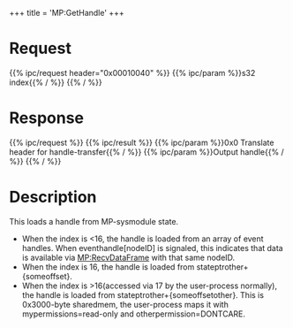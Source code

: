 +++
title = 'MP:GetHandle'
+++

# Request

{{% ipc/request header="0x00010040" %}}
{{% ipc/param %}}s32 index{{% / %}}
{{% / %}}

# Response

{{% ipc/request %}}
{{% ipc/result %}}
{{% ipc/param %}}0x0 Translate header for handle-transfer{{% / %}}
{{% ipc/param %}}Output handle{{% / %}}
{{% / %}}

# Description

This loads a handle from MP-sysmodule state.

- When the index is \<16, the handle is loaded from an array of event handles. When eventhandle\[nodeID\] is signaled, this indicates that data is available via [MP:RecvDataFrame](MP:RecvDataFrame "wikilink") with that same nodeID.
- When the index is 16, the handle is loaded from stateptrother+{someoffset}.
- When the index is \>16(accessed via 17 by the user-process normally), the handle is loaded from stateptrother+{someoffsetother}. This is 0x3000-byte sharedmem, the user-process maps it with mypermissions=read-only and otherpermission=DONTCARE.

